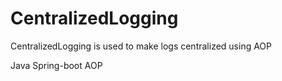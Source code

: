 # CentralizedLogging
CentralizedLogging is used to make logs centralized using AOP

Java
Spring-boot
AOP
